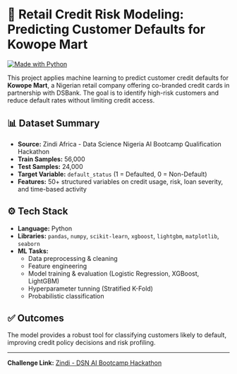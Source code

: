 # 🧠 Retail Credit Risk Modeling: Predicting Customer Defaults for Kowope Mart

[![Made with Python](https://img.shields.io/badge/Made%20with-Python-1f425f.svg)](https://www.python.org/)

This project applies machine learning to predict customer credit defaults for **Kowope Mart**, a Nigerian retail company offering co-branded credit cards in partnership with DSBank. The goal is to identify high-risk customers and reduce default rates without limiting credit access.

## 📊 Dataset Summary

- **Source:** Zindi Africa - Data Science Nigeria AI Bootcamp Qualification Hackathon  
- **Train Samples:** 56,000  
- **Test Samples:** 24,000  
- **Target Variable:** `default_status` (1 = Defaulted, 0 = Non-Default)  
- **Features:** 50+ structured variables on credit usage, risk, loan severity, and time-based activity

## ⚙️ Tech Stack

- **Language:** Python  
- **Libraries:** `pandas`, `numpy`, `scikit-learn`, `xgboost`, `lightgbm`, `matplotlib`, `seaborn`  
- **ML Tasks:**  
  - Data preprocessing & cleaning  
  - Feature engineering  
  - Model training & evaluation (Logistic Regression, XGBoost, LightGBM)
  - Hyperparameter tunning (Stratified K-Fold) 
  - Probabilistic classification 

## ✅ Outcomes

The model provides a robust tool for classifying customers likely to default, improving credit policy decisions and risk profiling.

---
**Challenge Link:** [Zindi - DSN AI Bootcamp Hackathon](https://zindi.africa/hackathons/dsn-ai-bootcamp-qualification-hackathon)  
